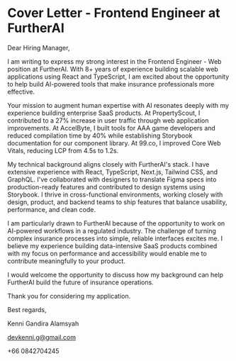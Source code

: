 # Cover Letter - Frontend Engineer at FurtherAI

Dear Hiring Manager,

I am writing to express my strong interest in the Frontend Engineer - Web position at FurtherAI. With 8+ years of experience building scalable web applications using React and TypeScript, I am excited about the opportunity to help build AI-powered tools that make insurance professionals more effective.

Your mission to augment human expertise with AI resonates deeply with my experience building enterprise SaaS products. At PropertyScout, I contributed to a 27% increase in user traffic through web application improvements. At AccelByte, I built tools for AAA game developers and reduced compilation time by 40% while establishing Storybook documentation for our component library. At 99.co, I improved Core Web Vitals, reducing LCP from 4.5s to 1.2s.

My technical background aligns closely with FurtherAI's stack. I have extensive experience with React, TypeScript, Next.js, Tailwind CSS, and GraphQL. I've collaborated with designers to translate Figma specs into production-ready features and contributed to design systems using Storybook. I thrive in cross-functional environments, working closely with design, product, and backend teams to ship features that balance usability, performance, and clean code.

I am particularly drawn to FurtherAI because of the opportunity to work on AI-powered workflows in a regulated industry. The challenge of turning complex insurance processes into simple, reliable interfaces excites me. I believe my experience building data-intensive SaaS products combined with my focus on performance and accessibility would enable me to contribute meaningfully to your product.

I would welcome the opportunity to discuss how my background can help FurtherAI build the future of insurance operations.

Thank you for considering my application.

Best regards,

Kenni Gandira Alamsyah

devkenni.g@gmail.com

+66 0842704245
